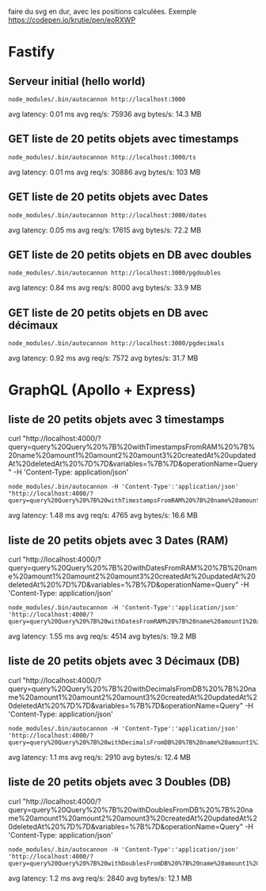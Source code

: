 faire du svg en dur, avec les positions calculées. Exemple
https://codepen.io/krutie/pen/eoRXWP

# Fastify

## Serveur initial (hello world)

```
node_modules/.bin/autocannon http://localhost:3000
```

avg latency: 0.01 ms
avg req/s: 75936
avg bytes/s: 14.3 MB

## GET liste de 20 petits objets avec timestamps

```
node_modules/.bin/autocannon http://localhost:3000/ts
```

avg latency: 0.01 ms
avg req/s: 30886
avg bytes/s: 103 MB

## GET liste de 20 petits objets avec Dates

```
node_modules/.bin/autocannon http://localhost:3000/dates
```

avg latency: 0.05 ms
avg req/s: 17615
avg bytes/s: 72.2 MB

## GET liste de 20 petits objets en DB avec doubles

```
node_modules/.bin/autocannon http://localhost:3000/pgdoubles
```

avg latency: 0.84 ms
avg req/s: 8000
avg bytes/s: 33.9 MB

## GET liste de 20 petits objets en DB avec décimaux

```
node_modules/.bin/autocannon http://localhost:3000/pgdecimals
```

avg latency: 0.92 ms
avg req/s: 7572
avg bytes/s: 31.7 MB

# GraphQL (Apollo + Express)

## liste de 20 petits objets avec 3 timestamps

curl "http://localhost:4000/?query=query%20Query%20%7B%20withTimestampsFromRAM%20%7B%20name%20amount1%20amount2%20amount3%20createdAt%20updatedAt%20deletedAt%20%7D%7D&variables=%7B%7D&operationName=Query" -H 'Content-Type: application/json'

```
node_modules/.bin/autocannon -H 'Content-Type':'application/json' "http://localhost:4000/?query=query%20Query%20%7B%20withTimestampsFromRAM%20%7B%20name%20amount1%20amount2%20amount3%20createdAt%20updatedAt%20deletedAt%20%7D%7D&variables=%7B%7D&operationName=Query"
```

avg latency: 1.48 ms
avg req/s: 4765
avg bytes/s: 16.6 MB

## liste de 20 petits objets avec 3 Dates (RAM)

curl "http://localhost:4000/?query=query%20Query%20%7B%20withDatesFromRAM%20%7B%20name%20amount1%20amount2%20amount3%20createdAt%20updatedAt%20deletedAt%20%7D%7D&variables=%7B%7D&operationName=Query" -H 'Content-Type: application/json'

```
node_modules/.bin/autocannon -H 'Content-Type':'application/json' 'http://localhost:4000/?query=query%20Query%20%7B%20withDatesFromRAM%20%7B%20name%20amount1%20amount2%20amount3%20createdAt%20updatedAt%20deletedAt%20%7D%7D&variables=%7B%7D&operationName=Query'
```

avg latency: 1.55 ms
avg req/s: 4514
avg bytes/s: 19.2 MB

## liste de 20 petits objets avec 3 Décimaux (DB)

curl "http://localhost:4000/?query=query%20Query%20%7B%20withDecimalsFromDB%20%7B%20name%20amount1%20amount2%20amount3%20createdAt%20updatedAt%20deletedAt%20%7D%7D&variables=%7B%7D&operationName=Query" -H 'Content-Type: application/json'

```
node_modules/.bin/autocannon -H 'Content-Type':'application/json' 'http://localhost:4000/?query=query%20Query%20%7B%20withDecimalsFromDB%20%7B%20name%20amount1%20amount2%20amount3%20createdAt%20updatedAt%20deletedAt%20%7D%7D&variables=%7B%7D&operationName=Query'
```

avg latency: 1.1 ms
avg req/s: 2910
avg bytes/s: 12.4 MB

## liste de 20 petits objets avec 3 Doubles (DB)

curl "http://localhost:4000/?query=query%20Query%20%7B%20withDoublesFromDB%20%7B%20name%20amount1%20amount2%20amount3%20createdAt%20updatedAt%20deletedAt%20%7D%7D&variables=%7B%7D&operationName=Query" -H 'Content-Type: application/json'

```
node_modules/.bin/autocannon -H 'Content-Type':'application/json' 'http://localhost:4000/?query=query%20Query%20%7B%20withDoublesFromDB%20%7B%20name%20amount1%20amount2%20amount3%20createdAt%20updatedAt%20deletedAt%20%7D%7D&variables=%7B%7D&operationName=Query'
```

avg latency: 1.2 ms
avg req/s: 2840
avg bytes/s: 12.1 MB
